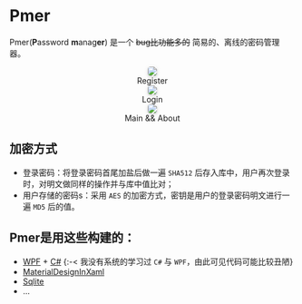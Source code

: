 # Pmer

Pmer(**P**assword **m**anag**er**) 是一个 ~~bug比功能多的~~ 简易的、离线的密码管理器。



<center>
    <img style="border-radius: 0.3125em; 
     box-shadow: 0 2px 4px 0 rgba(34,36,38,.12),0 2px 10px 0 rgba(34,36,38,.08);"
     src="https://cdn.jsdelivr.net/gh/jaywhen/imageBed/imgregi.png"
         />
    <br />
</center>
<div align="center">
        Register
</div>





<center>
    <img style="border-radius: 0.3125em; 
     box-shadow: 0 2px 4px 0 rgba(34,36,38,.12),0 2px 10px 0 rgba(34,36,38,.08);"
     src="https://cdn.jsdelivr.net/gh/jaywhen/imageBed/imgregi.png"
         />
    <br />
</center>

<div align="center">
        Login
</div>





<center>
    <img style="border-radius: 0.3125em; 
     box-shadow: 0 2px 4px 0 rgba(34,36,38,.12),0 2px 10px 0 rgba(34,36,38,.08);"
     src="https://cdn.jsdelivr.net/gh/jaywhen/imageBed/imgmain.png"
         />
</center>

<div align="center">
        Main && About
</div>






## 加密方式

- 登录密码：将登录密码首尾加盐后做一遍 `SHA512` 后存入库中，用户再次登录时，对明文做同样的操作并与库中值比对；
- 用户存储的密码s：采用 `AES` 的加密方式，密钥是用户的登录密码明文进行一遍 `MD5` 后的值。

## Pmer是用这些构建的：

-  [WPF](https://docs.microsoft.com/en-us/dotnet/desktop/wpf/?view=netdesktop-5.0) + [C#](https://docs.microsoft.com/en-us/dotnet/csharp/) {:-< 我没有系统的学习过 `C#` 与 `WPF`，由此可见代码可能比较丑陋}
- [MaterialDesignInXaml](https://github.com/MaterialDesignInXAML/MaterialDesignInXamlToolkit)
- [Sqlite](https://sqlite.org/index.html)
- ...

